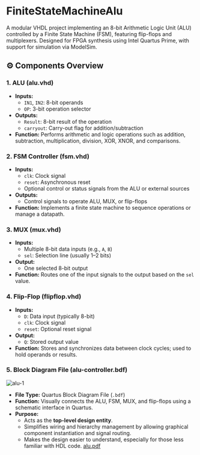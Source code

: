 # FiniteStateMachineAlu
A modular VHDL project implementing an 8-bit Arithmetic Logic Unit (ALU) controlled by a Finite State Machine (FSM), featuring flip-flops and multiplexers. Designed for FPGA synthesis using Intel Quartus Prime, with support for simulation via ModelSim.

## ⚙️ Components Overview

### 1. **ALU (alu.vhd)**
- **Inputs:**
  - `IN1`, `IN2`: 8-bit operands
  - `OP`: 3-bit operation selector
- **Outputs:**
  - `Result`: 8-bit result of the operation
  - `carryout`: Carry-out flag for addition/subtraction
- **Function:** Performs arithmetic and logic operations such as addition, subtraction, multiplication, division, XOR, XNOR, and comparisons.

### 2. **FSM Controller (fsm.vhd)**
- **Inputs:**
  - `clk`: Clock signal
  - `reset`: Asynchronous reset
  - Optional control or status signals from the ALU or external sources
- **Outputs:**
  - Control signals to operate ALU, MUX, or flip-flops
- **Function:** Implements a finite state machine to sequence operations or manage a datapath.

### 3. **MUX (mux.vhd)**
- **Inputs:**
  - Multiple 8-bit data inputs (e.g., `A`, `B`)
  - `sel`: Selection line (usually 1–2 bits)
- **Output:**
  - One selected 8-bit output
- **Function:** Routes one of the input signals to the output based on the `sel` value.

### 4. **Flip-Flop (flipflop.vhd)**
- **Inputs:**
  - `D`: Data input (typically 8-bit)
  - `clk`: Clock signal
  - `reset`: Optional reset signal
- **Output:**
  - `Q`: Stored output value
- **Function:** Stores and synchronizes data between clock cycles; used to hold operands or results.

### 5. **Block Diagram File (alu-controller.bdf)**
![alu-1](https://github.com/user-attachments/assets/1090bdd6-3a71-441c-a94d-486bcdd1afc8)

- **File Type:** Quartus Block Diagram File (`.bdf`)
- **Function:** Visually connects the ALU, FSM, MUX, and flip-flops using a schematic interface in Quartus.
- **Purpose:** 
  - Acts as the **top-level design entity**.
  - Simplifies wiring and hierarchy management by allowing graphical component instantiation and signal routing.
  - Makes the design easier to understand, especially for those less familiar with HDL code.
 [alu.pdf](https://github.com/user-attachments/files/20085633/alu.pdf)

